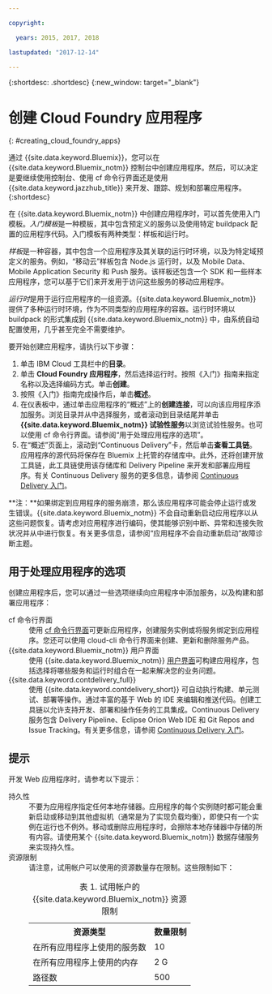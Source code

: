 ```yaml
---

copyright:

  years: 2015, 2017, 2018

lastupdated: "2017-12-14"

---
```


{:shortdesc: .shortdesc}
{:new_window: target="_blank"}

# 创建 Cloud Foundry 应用程序
{: #creating_cloud_foundry_apps}

通过 {{site.data.keyword.Bluemix}}，您可以在 {{site.data.keyword.Bluemix_notm}} 控制台中创建应用程序。然后，可以决定是要继续使用控制台、使用 cf 命令行界面还是使用 {{site.data.keyword.jazzhub_title}} 来开发、跟踪、规划和部署应用程序。
{:shortdesc}

在 {{site.data.keyword.Bluemix_notm}} 中创建应用程序时，可以首先使用入门模板。*入门模板*是一种模板，其中包含预定义的服务以及使用特定 buildpack 配置的应用程序代码。入门模板有两种类型：样板和运行时。

*样板*是一种容器，其中包含一个应用程序及其关联的运行时环境，以及为特定域预定义的服务。例如，“移动云”样板包含 Node.js 运行时，以及 Mobile Data、Mobile Application Security 和 Push 服务。该样板还包含一个 SDK 和一些样本应用程序，您可以基于它们来开发用于访问这些服务的移动应用程序。

*运行时*是用于运行应用程序的一组资源。{{site.data.keyword.Bluemix_notm}} 提供了多种运行时环境，作为不同类型的应用程序的容器。运行时环境以 buildpack 的形式集成到 {{site.data.keyword.Bluemix_notm}} 中，由系统自动配置使用，几乎甚至完全不需要维护。

要开始创建应用程序，请执行以下步骤：
  1. 单击 IBM Cloud 工具栏中的**目录**。
  2. 单击 **Cloud Foundry 应用程序**，然后选择运行时。按照《入门》指南来指定名称以及选择编码方式。单击**创建**。
  3. 按照《入门》指南完成操作后，单击**概述**。
  5. 在仪表板中，通过单击应用程序的“概述”上的**创建连接**，可以向该应用程序添加服务。浏览目录并从中选择服务，或者滚动到目录结尾并单击 **{{site.data.keyword.Bluemix_notm}} 试验性服务**以浏览试验性服务。也可以使用 cf 命令行界面。请参阅“用于处理应用程序的选项”。
  6. 在“概述”页面上，滚动到“Continuous Delivery”卡，然后单击**查看工具链**。应用程序的源代码将保存在 Bluemix 上托管的存储库中。此外，还将创建开放工具链，此工具链使用该存储库和 Delivery Pipeline 来开发和部署应用程序。有关 Continuous Delivery 服务的更多信息，请参阅 <a href="https://console.ng.bluemix.net/docs/services/ContinuousDelivery/index.html#cd_getting_started">Continuous Delivery 入门</a>。

**注：**如果绑定到应用程序的服务崩溃，那么该应用程序可能会停止运行或发生错误。{{site.data.keyword.Bluemix_notm}} 不会自动重新启动应用程序以从这些问题恢复。请考虑对应用程序进行编码，使其能够识别中断、异常和连接失败状况并从中进行恢复。有关更多信息，请参阅“应用程序不会自动重新启动”故障诊断主题。

## 用于处理应用程序的选项

创建应用程序后，您可以通过一些选项继续向应用程序中添加服务，以及构建和部署应用程序：

<dl><dt>cf 命令行界面</dt>
<dd>使用 <a href="https://github.com/cloudfoundry/cli#getting-started">cf 命令行界面</a>可更新应用程序，创建服务实例或将服务绑定到应用程序。您还可以使用 cloud-cli 命令行界面来创建、更新和删除服务产品。</dd>
<dt>{{site.data.keyword.Bluemix_notm}} 用户界面</dt>
<dd>使用 {{site.data.keyword.Bluemix_notm}} <a href="https://console.bluemix.net/dashboard/apps">用户界面</a>可构建应用程序，包括选择将哪些服务和运行时组合在一起来解决您的业务问题。</dd>
<dt>{{site.data.keyword.contdelivery_full}}</dt>
<dd>使用 {{site.data.keyword.contdelivery_short}} 可自动执行构建、单元测试、部署等操作。通过丰富的基于 Web 的 IDE 来编辑和推送代码。创建工具链以允许支持开发、部署和操作任务的工具集成。Continuous Delivery 服务包含 Delivery Pipeline、Eclipse Orion Web IDE 和 Git Repos and Issue Tracking。有关更多信息，请参阅 <a href="https://console.ng.bluemix.net/docs/services/ContinuousDelivery/index.html#cd_getting_started">Continuous Delivery 入门</a>。</dd>
</dl>

## 提示

开发 Web 应用程序时，请参考以下提示：

<dl><dt>持久性</dt>
<dd>不要为应用程序指定任何本地存储器。应用程序的每个实例随时都可能会重新启动或移动到其他虚拟机（通常是为了实现负载均衡），即使只有一个实例在运行也不例外。移动或删除应用程序时，会擦除本地存储器中存储的所有内容。请使用某个 {{site.data.keyword.Bluemix_notm}} 数据存储服务来实现持久性。</dd>
<dt>资源限制</dt>
<dd>请注意，试用帐户可以使用的资源数量存在限制。这些限制如下：<table style="width:100%">
<caption>表 1. 试用帐户的 {{site.data.keyword.Bluemix_notm}} 资源限制</caption>
  <th>资源类型</th>	<th>数量限制</th>
<tr><td>在所有应用程序上使用的服务数</td> <td>10</td>
<tr><td>在所有应用程序上使用的内存</td> <td>	2 G</td>
<tr><td>路径数</td> <td>500</td>
</table>
</dd>
</dl>
